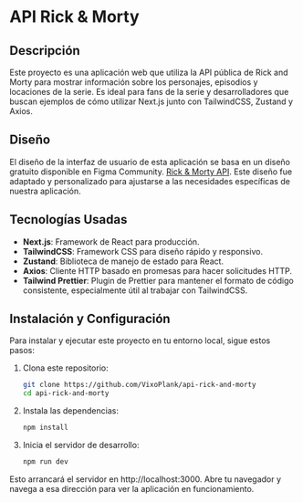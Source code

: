
# API Rick & Morty

## Descripción
Este proyecto es una aplicación web que utiliza la API pública de Rick and Morty para mostrar información sobre los personajes, episodios y locaciones de la serie. Es ideal para fans de la serie y desarrolladores que buscan ejemplos de cómo utilizar Next.js junto con TailwindCSS, Zustand y Axios.

## Diseño
El diseño de la interfaz de usuario de esta aplicación se basa en un diseño gratuito disponible en Figma Community. [Rick & Morty API](https://www.figma.com/file/hofzni8zddE3342U7nHg4N/React-design-(Rick-%26-Morty-API)-(Community)?type=design&node-id=0-1&mode=design&t=DaberMmMDDqXECG0-0). Este diseño fue adaptado y personalizado para ajustarse a las necesidades específicas de nuestra aplicación.

## Tecnologías Usadas
- **Next.js**: Framework de React para producción.
- **TailwindCSS**: Framework CSS para diseño rápido y responsivo.
- **Zustand**: Biblioteca de manejo de estado para React.
- **Axios**: Cliente HTTP basado en promesas para hacer solicitudes HTTP.
- **Tailwind Prettier**: Plugin de Prettier para mantener el formato de código consistente, especialmente útil al trabajar con TailwindCSS.

## Instalación y Configuración
Para instalar y ejecutar este proyecto en tu entorno local, sigue estos pasos:

1. Clona este repositorio:

   ```bash
   git clone https://github.com/VixoPlank/api-rick-and-morty
   cd api-rick-and-morty
   ```
2. Instala las dependencias:
    ```bash
    npm install
    ```
3. Inicia el servidor de desarrollo:
    ```bash
    npm run dev
    ```
Esto arrancará el servidor en http://localhost:3000. Abre tu navegador y navega a esa dirección para ver la aplicación en funcionamiento.
